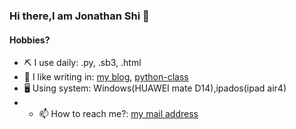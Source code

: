 ### Hi there,I am Jonathan Shi 👋

#### Hobbies?
- ⛏ I use daily: .py, .sb3, .html
- 📝 I like writing in: [my blog](https://jonathanqwq.github.io/blog), [python-class](https://jonathanqwq.github.io/python-class)
- 🖥 Using system: Windows(HUAWEI mate D14),ipados(ipad air4) 
- - 📫 How to reach me?: [my mail address](milito:2841306779@qq.com)

<!--
**jonathanqwq/jonathanqwq** is a ✨ _special_ ✨ repository because its `README.md` (this file) appears on your GitHub profile.

Here are some ideas to get you started:

- 🔭 I’m currently working on ...
- 🌱 I’m currently learning ...
- 👯 I’m looking to collaborate on ...
- 🤔 I’m looking for help with ...
- 💬 Ask me about ...
- 📫 How to reach me: ...
- 😄 Pronouns: ...
- ⚡ Fun fact: ...
-->
